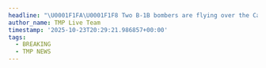 ```yaml
---
headline: "\U0001F1FA\U0001F1F8 Two B-1B bombers are flying over the Caribbean sea, with at least one KC-135 Stratotanker likely accompanying it, judging off its flight route."
author_name: TMP Live Team
timestamp: '2025-10-23T20:29:21.986857+00:00'
tags:
  - BREAKING
  - TMP NEWS
---
```


